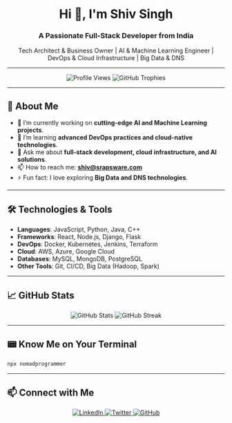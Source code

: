 <h1 align="center">Hi 👋, I'm Shiv Singh</h1>
<h3 align="center">A Passionate Full-Stack Developer from India</h3>

<p align="center">
  Tech Architect & Business Owner | AI & Machine Learning Engineer | DevOps & Cloud Infrastructure | Big Data & DNS
</p>

---

<p align="center">
  <img src="https://komarev.com/ghpvc/?username=ProgrammerNomad&label=Profile%20views&color=0e75b6&style=flat" alt="Profile Views" />
  <img src="https://github-profile-trophy.vercel.app/?username=ProgrammerNomad&theme=light" alt="GitHub Trophies" />
</p>

---

## 🚀 About Me

- 🔭 I’m currently working on **cutting-edge AI and Machine Learning projects**.
- 🌱 I’m learning **advanced DevOps practices and cloud-native technologies**.
- 💬 Ask me about **full-stack development, cloud infrastructure, and AI solutions**.
- 📫 How to reach me: **shiv@srapsware.com**
- ⚡ Fun fact: I love exploring **Big Data and DNS technologies**.

---

## 🛠️ Technologies & Tools

- **Languages**: JavaScript, Python, Java, C++
- **Frameworks**: React, Node.js, Django, Flask
- **DevOps**: Docker, Kubernetes, Jenkins, Terraform
- **Cloud**: AWS, Azure, Google Cloud
- **Databases**: MySQL, MongoDB, PostgreSQL
- **Other Tools**: Git, CI/CD, Big Data (Hadoop, Spark)

---

## 📈 GitHub Stats

<p align="center">
  <img src="https://github-readme-stats.vercel.app/api?username=ProgrammerNomad&show_icons=true&theme=radical" alt="GitHub Stats" />
  <img src="https://github-readme-streak-stats.herokuapp.com/?user=ProgrammerNomad&theme=radical" alt="GitHub Streak" />
</p>

---

## 📟 Know Me on Your Terminal

```bash
npx nomadprogrammer
```

---

## 📫 Connect with Me

<p align="center">
  <a href="https://linkedin.com/in/NomadProgrammer" target="_blank">
    <img src="https://img.shields.io/badge/LinkedIn-0077B5?style=for-the-badge&logo=linkedin&logoColor=white" alt="LinkedIn" />
  </a>
  <a href="https://twitter.com/ProgrammerNomad" target="_blank">
    <img src="https://img.shields.io/badge/Twitter-1DA1F2?style=for-the-badge&logo=twitter&logoColor=white" alt="Twitter" />
  </a>
  <a href="https://github.com/ProgrammerNomad" target="_blank">
    <img src="https://img.shields.io/badge/GitHub-181717?style=for-the-badge&logo=github&logoColor=white" alt="GitHub" />
  </a>
</p>
